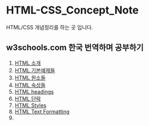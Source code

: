 # HTML-CSS_Concept_Note
HTML/CSS 개념정리를 하는 곳 입니다.



## w3schools.com 한국 번역하며 공부하기

1. [HTML 소개](./w3c/HTML_introduction.md)
2. [HTML 기본예제들](./w3c/HTML_basic.md)
3. [HTML 원소들](./w3c/HTML_elements.md)
4. [HTML 속성들](./w3c/HTML_attributes.md)
5. [HTML headings](./w3c/HTML_headings.md)
6. [HTML 단락](./w3c/HTML_paragraphs.md)
7. [HTML Styles](./w3c/HTML_styles.md)
8. [HTML Text Formatting](./w3c/HTML_textformatting.md)
9. 
